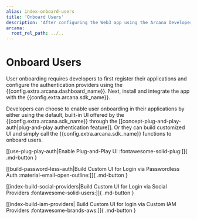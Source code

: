 ```yaml
---
alias: index-onboard-users
title: 'Onboard Users'
description: 'After configuring the Web3 app using the Arcana Developer Dashboard, devs obtain a unique clientId and use it to integrate the app with the Arcana Auth SDK. Use these guides to plug in requisite code in the app for onboarding users via the configured authentication mechanisms. Developers can either use plug and play UI or build their own custom UI to onboard users and simply call Arcana SDK functions for passwordless login or login using the authentication providers.'
arcana:
  root_rel_path: ../..
---
```

# Onboard Users

User onboarding requires developers to first register their applications and configure the authentication providers using the {{config.extra.arcana.dashboard_name}}. Next, install and integrate the app with the {{config.extra.arcana.sdk_name}}.

Developers can choose to enable user onboarding in their applications by either using the default, built-in UI offered by the {{config.extra.arcana.sdk_name}}  through the [[concept-plug-and-play-auth|plug-and-play authentication feature]]. Or they can build customized UI and simply call the {{config.extra.arcana.sdk_name}} functions to onboard users.

[[use-plug-play-auth|Enable Plug-and-Play UI :fontawesome-solid-plug:]]{ .md-button }

[[build-password-less-auth|Build Custom UI for Login via Passwordless Auth :material-email-open-outline:]]{ .md-button }

[[index-build-social-providers|Build Custom UI for Login via Social Providers :fontawesome-solid-users:]]{ .md-button } 

[[index-build-iam-providers| Build Custom UI for login via Custom IAM Providers :fontawesome-brands-aws:]]{ .md-button }
